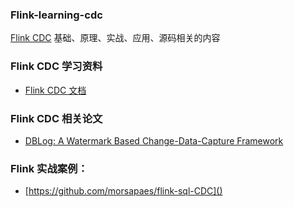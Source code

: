 ### Flink-learning-cdc

[Flink CDC](https://ccgithub.com/ververica/flink-cdc-connectors) 基础、原理、实战、应用、源码相关的内容

### Flink CDC 学习资料

+ [Flink CDC 文档](https://ververica.github.io/flink-cdc-connectors/master/)


### Flink CDC 相关论文

+ [DBLog: A Watermark Based Change-Data-Capture Framework](https://arxiv.org/pdf/2010.12597v1.pdf)


### Flink 实战案例：

+ [https://github.com/morsapaes/flink-sql-CDC]()
